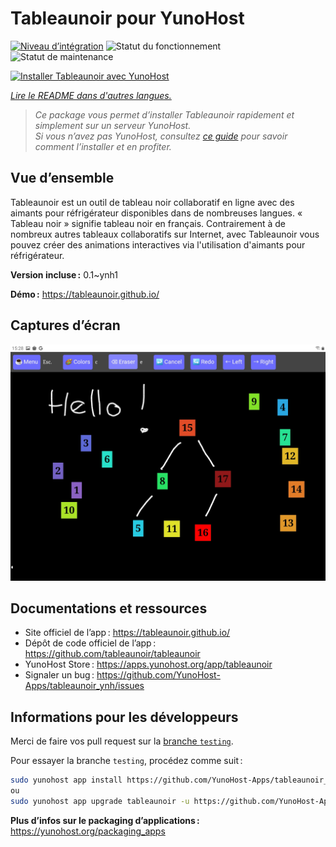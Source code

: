 <!--
Nota bene : ce README est automatiquement généré par <https://github.com/YunoHost/apps/tree/master/tools/readme_generator>
Il NE doit PAS être modifié à la main.
-->

# Tableaunoir pour YunoHost

[![Niveau d’intégration](https://dash.yunohost.org/integration/tableaunoir.svg)](https://ci-apps.yunohost.org/ci/apps/tableaunoir/) ![Statut du fonctionnement](https://ci-apps.yunohost.org/ci/badges/tableaunoir.status.svg) ![Statut de maintenance](https://ci-apps.yunohost.org/ci/badges/tableaunoir.maintain.svg)

[![Installer Tableaunoir avec YunoHost](https://install-app.yunohost.org/install-with-yunohost.svg)](https://install-app.yunohost.org/?app=tableaunoir)

*[Lire le README dans d'autres langues.](./ALL_README.md)*

> *Ce package vous permet d’installer Tableaunoir rapidement et simplement sur un serveur YunoHost.*  
> *Si vous n’avez pas YunoHost, consultez [ce guide](https://yunohost.org/install) pour savoir comment l’installer et en profiter.*

## Vue d’ensemble

Tableaunoir est un outil de tableau noir collaboratif en ligne avec des aimants pour réfrigérateur disponibles dans de nombreuses langues. « Tableau noir » signifie tableau noir en français. Contrairement à de nombreux autres tableaux collaboratifs sur Internet, avec Tableaunoir vous pouvez créer des animations interactives via l'utilisation d'aimants pour réfrigérateur.

**Version incluse :** 0.1~ynh1

**Démo :** <https://tableaunoir.github.io/>

## Captures d’écran

![Capture d’écran de Tableaunoir](./doc/screenshots/screenshot.jpg)

## Documentations et ressources

- Site officiel de l’app : <https://tableaunoir.github.io/>
- Dépôt de code officiel de l’app : <https://github.com/tableaunoir/tableaunoir>
- YunoHost Store : <https://apps.yunohost.org/app/tableaunoir>
- Signaler un bug : <https://github.com/YunoHost-Apps/tableaunoir_ynh/issues>

## Informations pour les développeurs

Merci de faire vos pull request sur la [branche `testing`](https://github.com/YunoHost-Apps/tableaunoir_ynh/tree/testing).

Pour essayer la branche `testing`, procédez comme suit :

```bash
sudo yunohost app install https://github.com/YunoHost-Apps/tableaunoir_ynh/tree/testing --debug
ou
sudo yunohost app upgrade tableaunoir -u https://github.com/YunoHost-Apps/tableaunoir_ynh/tree/testing --debug
```

**Plus d’infos sur le packaging d’applications :** <https://yunohost.org/packaging_apps>
